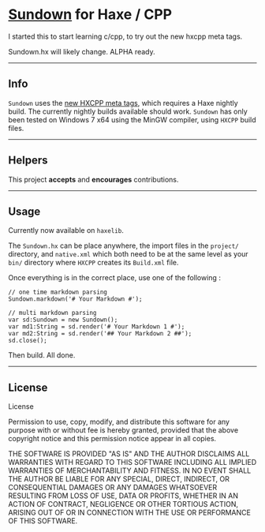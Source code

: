 # [Sundown](https://github.com/tanoku/sundown) for Haxe / CPP #

I started this to start learning c/cpp, to try out the new hxcpp meta tags.

Sundown.hx will likely change. ALPHA ready.

---

## Info ##

```Sundown``` uses the [new HXCPP meta tags](http://haxe.org/manual/tips_and_tricks), which requires a Haxe nightly build. The currently nightly builds available should work. ```Sundown``` has only been tested on Windows 7 x64 using the MinGW compiler, using ```HXCPP``` build files.

---

## Helpers ##

This project **accepts** and **encourages** contributions.

---

## Usage ##

Currently now available on ```haxelib```. 

The ```Sundown.hx``` can be place anywhere, the import files in the ```project/``` directory, and ```native.xml``` which both need to be at the same level as your ```bin/``` directory where ```HXCPP``` creates its ```Build.xml``` file.

Once everything is in the correct place, use one of the following :

```
// one time markdown parsing
Sundown.markdown('# Your Markdown #');

// multi markdown parsing
var sd:Sundown = new Sundown();
var md1:String = sd.render('# Your Markdown 1 #');
var md2:String = sd.render('## Your Markdown 2 ##');
sd.close();
```

Then build. All done.

---

## License ##

License

Permission to use, copy, modify, and distribute this software for any purpose with or without fee is hereby granted, provided that the above copyright notice and this permission notice appear in all copies.

THE SOFTWARE IS PROVIDED "AS IS" AND THE AUTHOR DISCLAIMS ALL WARRANTIES WITH REGARD TO THIS SOFTWARE INCLUDING ALL IMPLIED WARRANTIES OF MERCHANTABILITY AND FITNESS. IN NO EVENT SHALL THE AUTHOR BE LIABLE FOR ANY SPECIAL, DIRECT, INDIRECT, OR CONSEQUENTIAL DAMAGES OR ANY DAMAGES WHATSOEVER RESULTING FROM LOSS OF USE, DATA OR PROFITS, WHETHER IN AN ACTION OF CONTRACT, NEGLIGENCE OR OTHER TORTIOUS ACTION, ARISING OUT OF OR IN CONNECTION WITH THE USE OR PERFORMANCE OF THIS SOFTWARE.